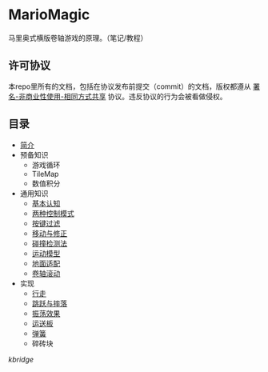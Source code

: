 # MarioMagic

马里奥式横版卷轴游戏的原理。（笔记/教程）

## 许可协议

本repo里所有的文档，包括在协议发布前提交（commit）的文档，版权都遵从 [署名-非商业性使用-相同方式共享](http://creativecommons.net.cn/licenses/meet-the-licenses/) 协议。违反协议的行为会被看做侵权。

## 目录

- [简介](intro.md)
- 预备知识
  - 游戏循环
  - TileMap
  - 数值积分
- 通用知识
  - [基本认知](gamebasic.md)
  - [两种控制模式](ctrlpattern.md)
  - [按键过滤](keyfilter.md)
  - [移动与修正](movecorrection.md)
  - [碰撞检测法](colldet.md)
  - [运动模型](movemodel.md)
  - [地面适配](groundadapt.md)
  - [卷轴滚动](scroll.md)
- 实现
  - [行走](walk.md)
  - [跳跃与摔落](jump.md)
  - [振荡效果](swing.md)
  - [运送板](platform.md)
  - [弹簧](spring.md)
  - 碎砖块

*kbridge*
